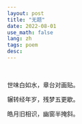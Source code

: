 ```yaml
---
layout: post
title: "无题"
date: 2022-08-01
use_math: false
lang: zh
tags: poem
desc: 
---
```


<br>

世味白如水，章台对画贴。

辗转经年岁，残梦五更歇。

皓月旧相识，幽窗半掩斜。




